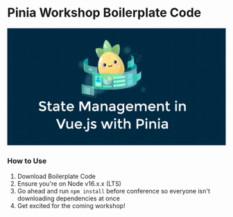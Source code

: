 # Pinia Workshop Boilerplate Code

![State Management in Vue.js with Pinia](readme-screenshot.png)

### How to Use

1. Download Boilerplate Code
2. Ensure you're on Node v16.x.x (LTS)
3. Go ahead and run `npm install` before conference so everyone isn't downloading dependencies at once
4. Get excited for the coming workshop!

